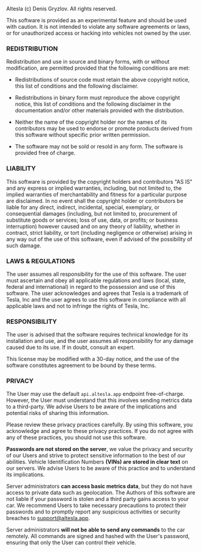 Altesla (c) Denis Gryzlov. All rights reserved.

This software is provided as an experimental feature and should be used with caution. It is not intended to violate any software agreements or laws, or for unauthorized access or hacking into vehicles not owned by the user.

### **REDISTRIBUTION**

Redistribution and use in source and binary forms, with or without modification, are permitted provided that the following conditions are met:

- Redistributions of source code must retain the above copyright notice, this list of conditions and the following disclaimer.

- Redistributions in binary form must reproduce the above copyright notice, this list of conditions and the following disclaimer in the documentation and/or other materials provided with the distribution.

- Neither the name of the copyright holder nor the names of its contributors may be used to endorse or promote products derived from this software without specific prior written permission.

- The software may not be sold or resold in any form. The software is provided free of charge.

### LIABILITY

This software is provided by the copyright holders and contributors "AS IS" and any express or implied warranties, including, but not limited to, the implied warranties of merchantability and fitness for a particular purpose are disclaimed. In no event shall the copyright holder or contributors be liable for any direct, indirect, incidental, special, exemplary, or consequential damages (including, but not limited to, procurement of substitute goods or services; loss of use, data, or profits; or business interruption) however caused and on any theory of liability, whether in contract, strict liability, or tort (including negligence or otherwise) arising in any way out of the use of this software, even if advised of the possibility of such damage.

### LAWS & REGULATIONS

The user assumes all responsibility for the use of this software. The user must ascertain and obey all applicable regulations and laws (local, state, federal and international) in regard to the possession and use of this software. The user acknowledges and agrees that Tesla is a trademark of Tesla, Inc and the user agrees to use this software in compliance with all applicable laws and not to infringe the rights of Tesla, Inc.

### RESPONSIBILITY

The user is advised that the software requires technical knowledge for its installation and use, and the user assumes all responsibility for any damage caused due to its use. If in doubt, consult an expert.

This license may be modified with a 30-day notice, and the use of the software constitutes agreement to be bound by these terms.

### PRIVACY

The User may use the default `api.altesla.app` endpoint free-of-charge. However, the User must understand that this involves sending metrics data to a third-party. We advise Users to be aware of the implications and potential risks of sharing this information.

Please review these privacy practices carefully. By using this software, you acknowledge and agree to these privacy practices. If you do not agree with any of these practices, you should not use this software.

**Passwords are not stored on the server**, we value the privacy and security of our Users and strive to protect sensitive information to the best of our abilities. Vehicle Identification Numbers **(VINs) are stored in clear text** on our servers. We advise Users to be aware of this practice and to understand its implications.

Server administrators **can access basic metrics data**, but they do not have access to private data such as geolocation. The Authors of this software are not liable if your password is stolen and a third party gains access to your car. We recommend Users to take necessary precautions to protect their passwords and to promptly report any suspicious activities or security breaches to [support@altesla.app](mailto:support@altesla.app).

Server administrators **will not be able to send any commands** to the car remotely. All commands are signed and hashed with the User's password, ensuring that only the User can control their vehicle.

